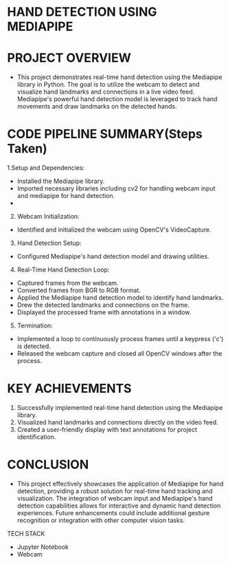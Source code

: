 # HAND DETECTION USING MEDIAPIPE

# PROJECT OVERVIEW
- This project demonstrates real-time hand detection using the Mediapipe library in Python. The goal is to utilize the webcam to detect and visualize hand landmarks and connections in a live video feed. Mediapipe's powerful hand detection model is leveraged to track hand movements and draw landmarks on the detected hands.

# CODE PIPELINE SUMMARY(Steps Taken)
1.Setup and Dependencies:
- Installed the Mediapipe library.
- Imported necessary libraries including cv2 for handling webcam input and mediapipe for hand detection.
- 
2. Webcam Initialization:
- Identified and initialized the webcam using OpenCV's VideoCapture.

3. Hand Detection Setup:
- Configured Mediapipe's hand detection model and drawing utilities.

4. Real-Time Hand Detection Loop:
-  Captured frames from the webcam.
-  Converted frames from BGR to RGB format.
-  Applied the Mediapipe hand detection model to identify hand landmarks.
-  Drew the detected landmarks and connections on the frame.
-  Displayed the processed frame with annotations in a window.

5. Termination:
-  Implemented a loop to continuously process frames until a keypress ('c') is detected.
-  Released the webcam capture and closed all OpenCV windows after the process.

# KEY ACHIEVEMENTS
1. Successfully implemented real-time hand detection using the Mediapipe library.
2. Visualized hand landmarks and connections directly on the video feed.
3. Created a user-friendly display with text annotations for project identification.

# CONCLUSION
- This project effectively showcases the application of Mediapipe for hand detection, providing a robust solution for real-time hand tracking and visualization. The integration of webcam input and Mediapipe's hand detection capabilities allows for interactive and dynamic hand detection experiences. Future enhancements could include additional gesture recognition or integration with other computer vision tasks.

TECH STACK
-  Jupyter Notebook
-  Webcam
